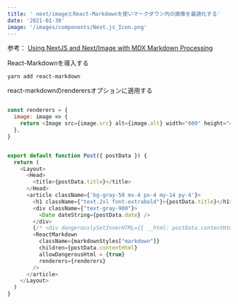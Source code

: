 ```yaml
---
title: ' next/imageとReact-Markdownを使いマークダウン内の画像を最適化する'
date: '2021-01-30'
image: '/images/components/Next.js_Icon.png'
---
```



参考：
[Using NextJS and Next/Image with MDX Markdown Processing](https://theviewport.io/post/using-nextjs-and-nextimage-with-mdx-markdown-processing)

React-Markdownを導入する

```terminal:
yarn add react-markdown
```


react-markdownのrenderersオプションに適用する

```javascript

const renderers = {
  image: image => {
    return <Image src={image.src} alt={image.alt} width="600" height="450"  />
  },
}


export default function Post({ postData }) {
  return (
    <Layout>
      <Head>
        <title>{postData.title}</title>
      </Head>
      <article className={'bg-gray-50 mx-4 px-4 my-14 py-4'}>
        <h1 className={"text.2xl font-extrabold"}>{postData.title}</h1>
        <div className={"text-gray-900"}>
          <Date dateString={postData.date} />
        </div>
        {/* <div dangerouslySetInnerHTML={{ __html: postData.contentHtml }} /> */}
        <ReactMarkdown
          className={markdownStyles["markdown"]}
          children={postData.contentHtml}
          allowDangerousHtml = {true}
          renderers={renderers}
        />
      </article>
    </Layout>
  )
}

```